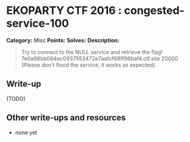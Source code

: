 # EKOPARTY CTF 2016 : congested-service-100

**Category:** Misc
**Points:**
**Solves:**
**Description:**

> Try to connect to the NULL service and retrieve the flag!  7e0a98bb084ec0937553472e7aafcf68ff96baf4.ctf.site 20000 (Please don't flood the service, it works as expected)


## Write-up

(TODO)

## Other write-ups and resources

* none yet
